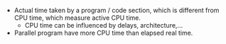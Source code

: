 + Actual time taken by a program / code section, which is different from CPU time, which measure active CPU time. 
	+ CPU time can be influenced by delays, architecture,...
+ Parallel program have more CPU time than elapsed real time.